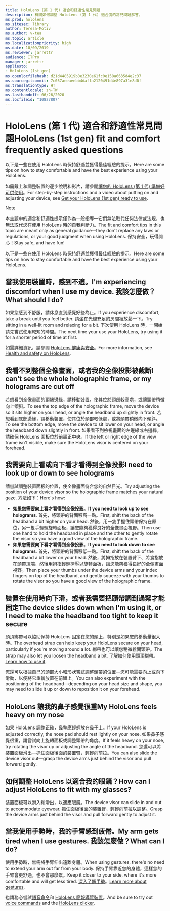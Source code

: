 ```yaml
---
title: HoloLens (第 1 代) 適合和舒適性常見問題
description: 有關如何調整 HoloLens (第 1 代) 適合度的常見問題解答。
ms.prod: hololens
ms.sitesec: library
author: Teresa-Motiv
ms.author: v-tea
ms.topic: article
ms.localizationpriority: high
ms.date: 10/09/2019
ms.reviewer: jarrettr
audience: ITPro
manager: jarrettr
appliesto:
- HoloLens (1st gen)
ms.openlocfilehash: d21d4485919b8e3230e61fc0e158a6635d4e2c37
ms.sourcegitcommit: 7c057aeeaeebb4daffa2120491d4e897a31e8d0f
ms.translationtype: HT
ms.contentlocale: zh-TW
ms.lasthandoff: 06/26/2020
ms.locfileid: "10827807"
---
```

# <span data-ttu-id="97b3d-103">HoloLens (第 1 代) 適合和舒適性常見問題</span><span class="sxs-lookup"><span data-stu-id="97b3d-103">HoloLens (1st gen) fit and comfort frequently asked questions</span></span>

<span data-ttu-id="97b3d-104">以下是一些在使用 HoloLens 時保持舒適並獲得最佳經驗的提示。</span><span class="sxs-lookup"><span data-stu-id="97b3d-104">Here are some tips on how to stay comfortable and have the best experience using your HoloLens.</span></span>

<span data-ttu-id="97b3d-105">如需戴上和調整裝置的逐步說明和影片，請參閱[讓您的 HoloLens (第 1 代) 準備好可供使用](hololens1-setup.md)。</span><span class="sxs-lookup"><span data-stu-id="97b3d-105">For step-by-step instructions and a video about putting on and adjusting your device, see [Get your HoloLens (1st gen) ready to use](hololens1-setup.md).</span></span>

> [!NOTE]
> <span data-ttu-id="97b3d-106">本主題中的適合和舒適性提示僅作為一般指導&mdash;它們無法取代任何法律或法規，也無法取代您在使用 HoloLens 時的自我判斷力。</span><span class="sxs-lookup"><span data-stu-id="97b3d-106">The fit and comfort tips in this topic are meant only as general guidance&mdash;they don't replace any laws or regulations, or your good judgment when using HoloLens.</span></span> <span data-ttu-id="97b3d-107">保持安全，玩得開心！</span><span class="sxs-lookup"><span data-stu-id="97b3d-107">Stay safe, and have fun!</span></span>

<span data-ttu-id="97b3d-108">以下是一些在使用 HoloLens 時保持舒適並獲得最佳經驗的提示。</span><span class="sxs-lookup"><span data-stu-id="97b3d-108">Here are some tips on how to stay comfortable and have the best experience using your HoloLens.</span></span>

## <span data-ttu-id="97b3d-109">當我使用裝置時，感到不適。</span><span class="sxs-lookup"><span data-stu-id="97b3d-109">I'm experiencing discomfort when I use my device.</span></span> <span data-ttu-id="97b3d-110">我該怎麼做？</span><span class="sxs-lookup"><span data-stu-id="97b3d-110">What should I do?</span></span>

<span data-ttu-id="97b3d-111">如果您感到不舒服，請休息直到感覺好些為止。</span><span class="sxs-lookup"><span data-stu-id="97b3d-111">If you experience discomfort, take a break until you feel better.</span></span> <span data-ttu-id="97b3d-112">請坐在光線充足的房間裡放鬆一下。</span><span class="sxs-lookup"><span data-stu-id="97b3d-112">Try sitting in a well-lit room and relaxing for a bit.</span></span> <span data-ttu-id="97b3d-113">下次使用 HoloLens 時，一開始請先嘗試使用較短的時間。</span><span class="sxs-lookup"><span data-stu-id="97b3d-113">The next time your use your HoloLens, try using it for a shorter period of time at first.</span></span>

<span data-ttu-id="97b3d-114">如需詳細資訊，請參閱 [HoloLens 健康與安全](https://go.microsoft.com/fwlink/p/?LinkId=746661)。</span><span class="sxs-lookup"><span data-stu-id="97b3d-114">For more information, see [Health and safety on HoloLens](https://go.microsoft.com/fwlink/p/?LinkId=746661).</span></span>

## <span data-ttu-id="97b3d-115">我看不到整個全像畫面，或者我的全像投影被截斷</span><span class="sxs-lookup"><span data-stu-id="97b3d-115">I can't see the whole holographic frame, or my holograms are cut off</span></span>

<span data-ttu-id="97b3d-116">若想看到全像畫面的頂端邊緣，請移動裝置，使其位於頭部較高處，或讓頭帶稍微向上傾斜。</span><span class="sxs-lookup"><span data-stu-id="97b3d-116">To see the top edge of the holographic frame, move the device so it sits higher on your head, or angle the headband up slightly in front.</span></span> <span data-ttu-id="97b3d-117">若想看到底部邊緣，請移動裝置，使其位於頭部較低處，或將頭帶稍微向下傾斜。</span><span class="sxs-lookup"><span data-stu-id="97b3d-117">To see the bottom edge, move the device to sit lower on your head, or angle the headband down slightly in front.</span></span> <span data-ttu-id="97b3d-118">如果看不到檢視畫面的左邊緣或右邊緣，請確保 HoloLens 面板位於前額正中央。</span><span class="sxs-lookup"><span data-stu-id="97b3d-118">If the left or right edge of the view frame isn't visible, make sure the HoloLens visor is centered on your forehead.</span></span>

## <span data-ttu-id="97b3d-119">我需要向上看或向下看才看得到全像投影</span><span class="sxs-lookup"><span data-stu-id="97b3d-119">I need to look up or down to see holograms</span></span>

<span data-ttu-id="97b3d-120">請嘗試調整裝置面板的位置，使全像畫面符合您的自然目光。</span><span class="sxs-lookup"><span data-stu-id="97b3d-120">Try adjusting the position of your device visor so the holographic frame matches your natural gaze.</span></span> <span data-ttu-id="97b3d-121">方法如下：</span><span class="sxs-lookup"><span data-stu-id="97b3d-121">Here's how:</span></span>

- <span data-ttu-id="97b3d-122">**如果您需要向上看才看得到全像投影**。</span><span class="sxs-lookup"><span data-stu-id="97b3d-122">**If you need to look up to see holograms**.</span></span> <span data-ttu-id="97b3d-123">首先，將頭帶的背面移高一點。</span><span class="sxs-lookup"><span data-stu-id="97b3d-123">First, shift the back of the headband a bit higher on your head.</span></span> <span data-ttu-id="97b3d-124">然後，用一隻手握住頭帶保持在原位，另一隻手輕輕旋轉面板，讓您能夠獲得良好的全像畫面視野。</span><span class="sxs-lookup"><span data-stu-id="97b3d-124">Then use one hand to hold the headband in place and the other to gently rotate the visor so you have a good view of the holographic frame.</span></span>
- <span data-ttu-id="97b3d-125">**如果您需要向下看才看得到全像投影**。</span><span class="sxs-lookup"><span data-stu-id="97b3d-125">**If you need to look down to see holograms**.</span></span> <span data-ttu-id="97b3d-126">首先，將頭帶的背面移低一點。</span><span class="sxs-lookup"><span data-stu-id="97b3d-126">First, shift the back of the headband a bit lower on your head.</span></span> <span data-ttu-id="97b3d-127">然後，將拇指放在裝置臂下、將食指放在頭帶頂端，然後用拇指輕輕擠壓以旋轉面板，讓您能夠獲得良好的全像畫面視野。</span><span class="sxs-lookup"><span data-stu-id="97b3d-127">Then place your thumbs under the device arms and your index fingers on top of the headband, and gently squeeze with your thumbs to rotate the visor so you have a good view of the holographic frame.</span></span>

## <span data-ttu-id="97b3d-128">裝置在使用時向下滑，或者我需要把頭帶調到過緊才能固定</span><span class="sxs-lookup"><span data-stu-id="97b3d-128">The device slides down when I'm using it, or I need to make the headband too tight to keep it secure</span></span>

<span data-ttu-id="97b3d-129">頭頂綁帶可以協助保持 HoloLens 固定在您的頭上，特別是如果您的移動量很大時。</span><span class="sxs-lookup"><span data-stu-id="97b3d-129">The overhead strap can help keep your HoloLens secure on your head, particularly if you're moving around a lot.</span></span> <span data-ttu-id="97b3d-130">綁帶也可以讓您稍微鬆開頭帶。</span><span class="sxs-lookup"><span data-stu-id="97b3d-130">The strap may also let you loosen the headband a bit.</span></span> <span data-ttu-id="97b3d-131">[了解如何使用頭頂綁帶](hololens1-setup.md#adjust-fit)。</span><span class="sxs-lookup"><span data-stu-id="97b3d-131">[Learn how to use it](hololens1-setup.md#adjust-fit).</span></span>

<span data-ttu-id="97b3d-132">您還可以根據自己的頭部大小和形狀嘗試調整頭帶的位置&mdash;您可能需要向上或向下滑動，以便將它重新放置在前額上。</span><span class="sxs-lookup"><span data-stu-id="97b3d-132">You can also experiment with the positioning of the headband&mdash;depending on your head size and shape, you may need to slide it up or down to reposition it on your forehead.</span></span>

## <span data-ttu-id="97b3d-133">HoloLens 讓我的鼻子感覺很重</span><span class="sxs-lookup"><span data-stu-id="97b3d-133">My HoloLens feels heavy on my nose</span></span>

<span data-ttu-id="97b3d-134">如果 HoloLens 調整正確，鼻墊應輕輕放在鼻子上。</span><span class="sxs-lookup"><span data-stu-id="97b3d-134">If your HoloLens is adjusted correctly, the nose pad should rest lightly on your nose.</span></span> <span data-ttu-id="97b3d-135">如果鼻子感覺很重，請嘗試向上旋轉面板或調整頭帶的角度。</span><span class="sxs-lookup"><span data-stu-id="97b3d-135">If it feels heavy on your nose, try rotating the visor up or adjusting the angle of the headband.</span></span> <span data-ttu-id="97b3d-136">您還可以將裝置面板滑出&mdash;抓住面板後面的裝置臂，輕輕向前拉。</span><span class="sxs-lookup"><span data-stu-id="97b3d-136">You can also slide the device visor out&mdash;grasp the device arms just behind the visor and pull forward gently.</span></span>

## <span data-ttu-id="97b3d-137">如何調整 HoloLens 以適合我的眼鏡？</span><span class="sxs-lookup"><span data-stu-id="97b3d-137">How can I adjust HoloLens to fit with my glasses?</span></span>

<span data-ttu-id="97b3d-138">裝置面板可以滑入和滑出，以適應眼鏡。</span><span class="sxs-lookup"><span data-stu-id="97b3d-138">The device visor can slide in and out to accommodate eyewear.</span></span> <span data-ttu-id="97b3d-139">抓住面板後面的裝置臂，輕輕向前拉以調整。</span><span class="sxs-lookup"><span data-stu-id="97b3d-139">Grasp the device arms just behind the visor and pull forward gently to adjust it.</span></span>

## <span data-ttu-id="97b3d-140">當我使用手勢時，我的手臂感到疲倦。</span><span class="sxs-lookup"><span data-stu-id="97b3d-140">My arm gets tired when I use gestures.</span></span> <span data-ttu-id="97b3d-141">我該怎麼做？</span><span class="sxs-lookup"><span data-stu-id="97b3d-141">What can I do?</span></span>

<span data-ttu-id="97b3d-142">使用手勢時，無需將手臂伸出遠離身體。</span><span class="sxs-lookup"><span data-stu-id="97b3d-142">When using gestures, there's no need to extend your arm out far from your body.</span></span> <span data-ttu-id="97b3d-143">保持手臂靠近您的身體，這樣您的手臂會更舒適，也不會那麼累。</span><span class="sxs-lookup"><span data-stu-id="97b3d-143">Keep it closer to your side, where it's more comfortable and will get less tired.</span></span> <span data-ttu-id="97b3d-144">[深入了解手勢](hololens1-basic-usage.md#use-hololens-with-your-hands)。</span><span class="sxs-lookup"><span data-stu-id="97b3d-144">[Learn more about gestures](hololens1-basic-usage.md#use-hololens-with-your-hands).</span></span>

<span data-ttu-id="97b3d-145">也請務必嘗試[語音命令](hololens-cortana.md)和 [HoloLens 簡報導覽裝置](hololens1-clicker.md)。</span><span class="sxs-lookup"><span data-stu-id="97b3d-145">And be sure to try out [voice commands](hololens-cortana.md) and the [HoloLens clicker](hololens1-clicker.md).</span></span>
